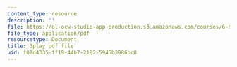 ```yaml
---
content_type: resource
description: ''
file: https://ol-ocw-studio-app-production.s3.amazonaws.com/courses/6-042j-mathematics-for-computer-science-spring-2015/f02d4335ff1944b721825945b3986bc8_RqqzyWDVMA.pdf
file_type: application/pdf
resourcetype: Document
title: 3play pdf file
uid: f02d4335-ff19-44b7-2182-5945b3986bc8
---
```

